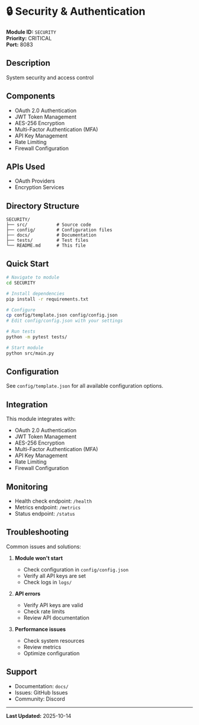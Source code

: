 # 🔒 Security & Authentication

**Module ID:** `SECURITY`  
**Priority:** CRITICAL  
**Port:** 8083

## Description

System security and access control

## Components

- OAuth 2.0 Authentication
- JWT Token Management
- AES-256 Encryption
- Multi-Factor Authentication (MFA)
- API Key Management
- Rate Limiting
- Firewall Configuration

## APIs Used

- OAuth Providers
- Encryption Services

## Directory Structure

```
SECURITY/
├── src/           # Source code
├── config/        # Configuration files
├── docs/          # Documentation
├── tests/         # Test files
└── README.md      # This file
```

## Quick Start

```bash
# Navigate to module
cd SECURITY

# Install dependencies
pip install -r requirements.txt

# Configure
cp config/template.json config/config.json
# Edit config/config.json with your settings

# Run tests
python -m pytest tests/

# Start module
python src/main.py
```

## Configuration

See `config/template.json` for all available configuration options.

## Integration

This module integrates with:
- OAuth 2.0 Authentication
- JWT Token Management
- AES-256 Encryption
- Multi-Factor Authentication (MFA)
- API Key Management
- Rate Limiting
- Firewall Configuration

## Monitoring

- Health check endpoint: `/health`
- Metrics endpoint: `/metrics`
- Status endpoint: `/status`

## Troubleshooting

Common issues and solutions:

1. **Module won't start**
   - Check configuration in `config/config.json`
   - Verify all API keys are set
   - Check logs in `logs/`

2. **API errors**
   - Verify API keys are valid
   - Check rate limits
   - Review API documentation

3. **Performance issues**
   - Check system resources
   - Review metrics
   - Optimize configuration

## Support

- Documentation: `docs/`
- Issues: GitHub Issues
- Community: Discord

---

**Last Updated:** 2025-10-14
